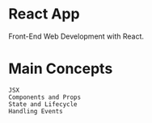 # React App
Front-End Web Development with React.

# Main Concepts
```
JSX
Components and Props
State and Lifecycle
Handling Events
```
